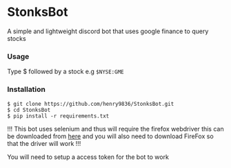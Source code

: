 # StonksBot
A simple and lightweight discord bot that uses google finance to query stocks

### Usage
Type $ followed by a stock e.g ```$NYSE:GME```

### Installation

```
$ git clone https://github.com/henry9836/StonksBot.git 
$ cd StonksBot
$ pip install -r requirements.txt
```

!!! This bot uses selenium and thus will require the firefox webdriver this can be downloaded from [here](https://github.com/mozilla/geckodriver/release) and you will also need to download FireFox so that the driver will work !!!

You will need to setup a access token for the bot to work

